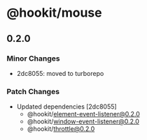 # @hookit/mouse

## 0.2.0

### Minor Changes

- 2dc8055: moved to turborepo

### Patch Changes

- Updated dependencies [2dc8055]
  - @hookit/element-event-listener@0.2.0
  - @hookit/window-event-listener@0.2.0
  - @hookit/throttle@0.2.0

